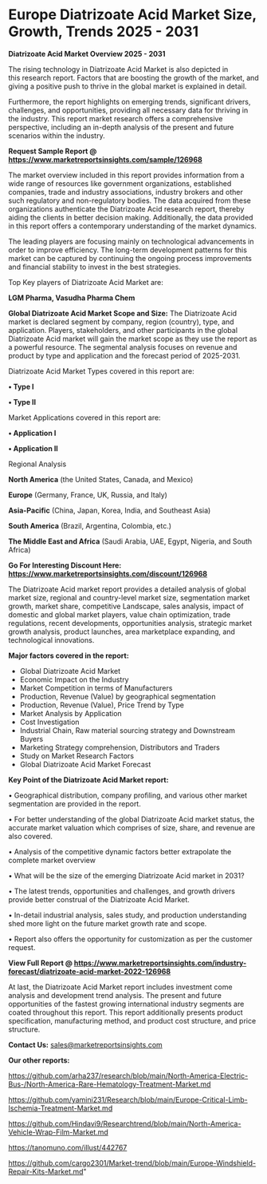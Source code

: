  # Europe Diatrizoate Acid Market Size, Growth, Trends 2025 - 2031

<Strong> Diatrizoate Acid Market Overview 2025 - 2031</strong>

The rising technology in Diatrizoate Acid Market is also depicted in this research report. Factors that are boosting the growth of the market, and giving a positive push to thrive in the global market is explained in detail.

Furthermore, the report highlights on emerging trends, significant drivers, challenges, and opportunities, providing all necessary data for thriving in the industry. This report market research offers a comprehensive perspective, including an in-depth analysis of the present and future scenarios within the industry.

<strong>Request Sample Report @ <a href=https://www.marketreportsinsights.com/sample/126968>https://www.marketreportsinsights.com/sample/126968</a></strong>

The market overview included in this report provides information from a wide range of resources like government organizations, established companies, trade and industry associations, industry brokers and other such regulatory and non-regulatory bodies. The data acquired from these organizations authenticate the Diatrizoate Acid research report, thereby aiding the clients in better decision making. Additionally, the data provided in this report offers a contemporary understanding of the market dynamics.

The leading players are focusing mainly on technological advancements in order to improve efficiency. The long-term development patterns for this market can be captured by continuing the ongoing process improvements and financial stability to invest in the best strategies.

Top Key players of Diatrizoate Acid Market are:

<strong>LGM Pharma, Vasudha Pharma Chem</strong>

<strong><b>Global Diatrizoate Acid Market Scope and Size:</b></strong>
The Diatrizoate Acid market is declared segment by company, region (country), type, and application. Players, stakeholders, and other participants in the global Diatrizoate Acid market will gain the market scope as they use the report as a powerful resource. The segmental analysis focuses on revenue and product by type and application and the forecast period of 2025-2031.

Diatrizoate Acid Market Types covered in this report are:

<strong>• Type I

• Type II</strong>

Market Applications covered in this report are:

<strong>• Application I

• Application II</strong> 

Regional Analysis

<strong>North America</strong> (the United States, Canada, and Mexico)

<strong>Europe</strong> (Germany, France, UK, Russia, and Italy)

<strong>Asia-Pacific</strong> (China, Japan, Korea, India, and Southeast Asia)

<strong>South America</strong> (Brazil, Argentina, Colombia, etc.)

<strong>The Middle East and Africa</strong> (Saudi Arabia, UAE, Egypt, Nigeria, and South Africa)

<strong>Go For Interesting Discount Here: <a href=https://www.marketreportsinsights.com/discount/126968>https://www.marketreportsinsights.com/discount/126968</a></strong>

The Diatrizoate Acid market report provides a detailed analysis of global market size, regional and country-level market size, segmentation market growth, market share, competitive Landscape, sales analysis, impact of domestic and global market players, value chain optimization, trade regulations, recent developments, opportunities analysis, strategic market growth analysis, product launches, area marketplace expanding, and technological innovations.

<strong><b>Major factors covered in the report:</b></strong>
<ul>
  <li>Global Diatrizoate Acid Market </li>
  <li>Economic Impact on the Industry</li>
  <li>Market Competition in terms of Manufacturers</li>
  <li>Production, Revenue (Value) by geographical segmentation</li>
  <li>Production, Revenue (Value), Price Trend by Type</li>
  <li>Market Analysis by Application</li>
  <li>Cost Investigation</li>
  <li>Industrial Chain, Raw material sourcing strategy and Downstream Buyers</li>
  <li>Marketing Strategy comprehension, Distributors and Traders</li>
  <li>Study on Market Research Factors</li>
  <li>Global Diatrizoate Acid Market Forecast</li>
</ul>

<strong><b>Key Point of the Diatrizoate Acid Market report:</b></strong>

• Geographical distribution, company profiling, and various other market segmentation are provided in the report.

• For better understanding of the global Diatrizoate Acid market status, the accurate market valuation which comprises of size, share, and revenue are also covered.

• Analysis of the competitive dynamic factors better extrapolate the complete market overview

• What will be the size of the emerging Diatrizoate Acid market in 2031?

• The latest trends, opportunities and challenges, and growth drivers provide better construal of the Diatrizoate Acid Market.

• In-detail industrial analysis, sales study, and production understanding shed more light on the future market growth rate and scope.

• Report also offers the opportunity for customization as per the customer request.

<strong><b>View Full Report @ <a href=https://www.marketreportsinsights.com/industry-forecast/diatrizoate-acid-market-2022-126968>https://www.marketreportsinsights.com/industry-forecast/diatrizoate-acid-market-2022-126968</a></b></strong>


At last, the Diatrizoate Acid Market report includes investment come analysis and development trend analysis. The present and future opportunities of the fastest growing international industry segments are coated throughout this report. This report additionally presents product specification, manufacturing method, and product cost structure, and price structure.

<strong>Contact Us:</strong>
sales@marketreportsinsights.com

<strong>Our other reports:</strong>

<a href=https://github.com/arha237/research/blob/main/North-America-Electric-Bus-/North-America-Rare-Hematology-Treatment-Market.md>https://github.com/arha237/research/blob/main/North-America-Electric-Bus-/North-America-Rare-Hematology-Treatment-Market.md</a>

<a href=https://github.com/yamini231/Research/blob/main/Europe-Critical-Limb-Ischemia-Treatment-Market.md>https://github.com/yamini231/Research/blob/main/Europe-Critical-Limb-Ischemia-Treatment-Market.md</a>

<a href=https://github.com/Hindavi9/Researchtrend/blob/main/North-America-Vehicle-Wrap-Film-Market.md>https://github.com/Hindavi9/Researchtrend/blob/main/North-America-Vehicle-Wrap-Film-Market.md</a>

<a href=https://tanomuno.com/illust/442767>https://tanomuno.com/illust/442767</a>

<a href=https://github.com/cargo2301/Market-trend/blob/main/Europe-Windshield-Repair-Kits-Market.md>https://github.com/cargo2301/Market-trend/blob/main/Europe-Windshield-Repair-Kits-Market.md</a>"
